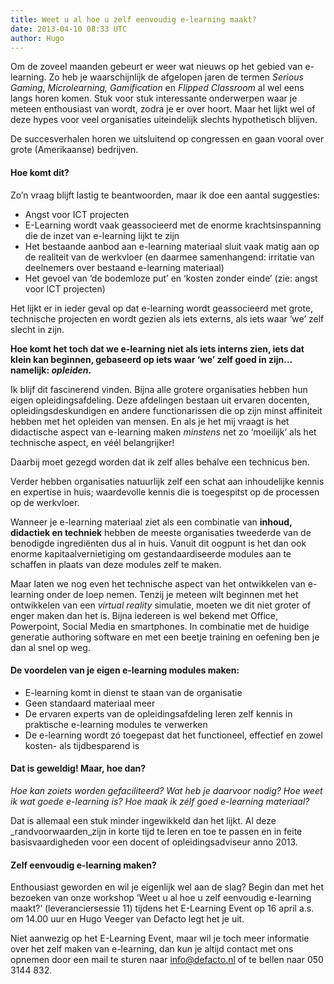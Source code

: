 ```yaml
---
title: Weet u al hoe u zelf eenvoudig e-learning maakt?
date: 2013-04-10 08:33 UTC
author: Hugo
---
```


Om de zoveel maanden gebeurt er weer wat nieuws op het gebied van e-learning. Zo heb je waarschijnlijk de afgelopen jaren de termen _Serious Gaming_, _Microlearning, Gamification_ en _Flipped Classroom_ al wel eens langs horen komen. Stuk voor stuk interessante onderwerpen waar je meteen enthousiast van wordt, zodra je er over hoort. Maar het lijkt wel of deze hypes voor veel organisaties uiteindelijk slechts hypothetisch blijven.

De succesverhalen horen we uitsluitend op congressen en gaan vooral over grote (Amerikaanse) bedrijven.

#### Hoe komt dit?

Zo’n vraag blijft lastig te beantwoorden, maar ik doe een aantal suggesties:

*   Angst voor ICT projecten
*   E-Learning wordt vaak geassocieerd met de enorme krachtsinspanning die de inzet van e-learning lijkt te zijn
*   Het bestaande aanbod aan e-learning materiaal sluit vaak matig aan op de realiteit van de werkvloer (en daarmee samenhangend: irritatie van deelnemers over bestaand e-learning materiaal)
*   Het gevoel van ‘de bodemloze put’ en ‘kosten zonder einde’ (zie: angst voor ICT projecten)

Het lijkt er in ieder geval op dat e-learning wordt geassocieerd met grote, technische projecten en wordt gezien als iets externs, als iets waar ‘we’ zelf slecht in zijn.

**Hoe komt het toch dat we e-learning niet als iets interns zien, iets dat klein kan beginnen, gebaseerd op iets waar ‘we’ zelf goed in zijn… namelijk: _opleiden_.**

Ik blijf dit fascinerend vinden. Bijna alle grotere organisaties hebben hun eigen opleidingsafdeling. Deze afdelingen bestaan uit ervaren docenten, opleidingsdeskundigen en andere functionarissen die op zijn minst affiniteit hebben met het opleiden van mensen. En als je het mij vraagt is het didactische aspect van e-learning maken _minstens_ net zo ‘moeilijk’ als het technische aspect, en véél belangrijker!

Daarbij moet gezegd worden dat ik zelf alles behalve een technicus ben.

Verder hebben organisaties natuurlijk zelf een schat aan inhoudelijke kennis en expertise in huis; waardevolle kennis die is toegespitst op de processen op de werkvloer.

Wanneer je e-learning materiaal ziet als een combinatie van **inhoud, didactiek en techniek** hebben de meeste organisaties tweederde van de benodigde ingrediënten dus al in huis. Vanuit dit oogpunt is het dan ook enorme kapitaalvernietiging om gestandaardiseerde modules aan te schaffen in plaats van deze modules zelf te maken.

Maar laten we nog even het technische aspect van het ontwikkelen van e-learning onder de loep nemen. Tenzij je meteen wilt beginnen met het ontwikkelen van een _virtual reality_ simulatie, moeten we dit niet groter of enger maken dan het is. Bijna iedereen is wel bekend met Office, Powerpoint, Social Media en smartphones. In combinatie met de huidige generatie authoring software en met een beetje training en oefening ben je dan al snel op weg.

#### De voordelen van je eigen e-learning modules maken:

*   E-learning komt in dienst te staan van de organisatie
*   Geen standaard materiaal meer
*   De ervaren experts van de opleidingsafdeling leren zelf kennis in praktische e-learning modules te verwerken
*   De e-learning wordt zó toegepast dat het functioneel, effectief en zowel kosten- als tijdbesparend is

#### Dat is geweldig! Maar, hoe dan?

_Hoe kan zoiets worden gefaciliteerd? Wat heb je daarvoor nodig? Hoe weet ik wat goede e-learning is? Hoe maak ik zélf goed e-learning materiaal?_

Dat is allemaal een stuk minder ingewikkeld dan het lijkt. Al deze _randvoorwaarden_zijn in korte tijd te leren en toe te passen en in feite basisvaardigheden voor een docent of opleidingsadviseur anno 2013.

#### Zelf eenvoudig e-learning maken?

Enthousiast geworden en wil je eigenlijk wel aan de slag? Begin dan met het bezoeken van onze workshop ‘Weet u al hoe u zelf eenvoudig e-learning maakt?’ (leveranciersessie 11) tijdens het E-Learning Event op 16 april a.s. om 14.00 uur en Hugo Veeger van Defacto legt het je uit.

Niet aanwezig op het E-Learning Event, maar wil je toch meer informatie over het zelf maken van e-learning, dan kun je altijd contact met ons opnemen door een mail te sturen naar [info@defacto.nl](mailto:info@defacto.nl "info@defacto.nl") of te bellen naar 050 3144 832.
